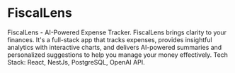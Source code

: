 # FiscalLens
FiscalLens - AI-Powered Expense Tracker.  FiscalLens brings clarity to your finances. It's a full-stack app that tracks expenses, provides insightful analytics with interactive charts, and delivers AI-powered summaries and personalized suggestions to help you manage your money effectively.  Tech Stack: React, NestJs, PostgreSQL, OpenAI API.
